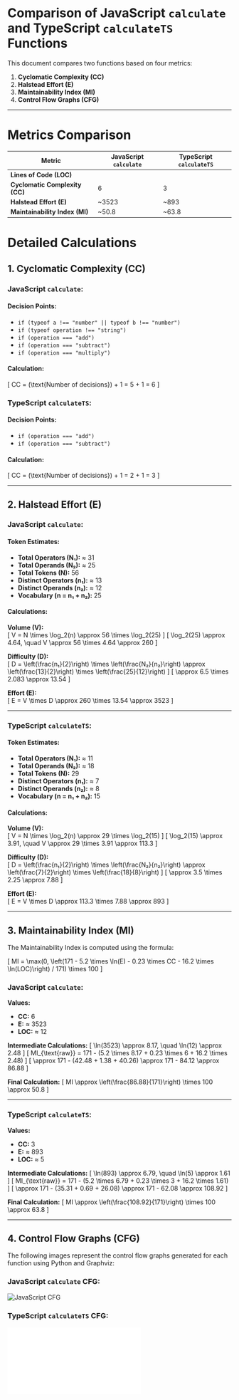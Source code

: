 # Comparison of JavaScript `calculate` and TypeScript `calculateTS` Functions

This document compares two functions based on four metrics:
1. **Cyclomatic Complexity (CC)**
2. **Halstead Effort (E)**
3. **Maintainability Index (MI)**
4. **Control Flow Graphs (CFG)**

----
# Metrics Comparison

| Metric                  | JavaScript `calculate` | TypeScript `calculateTS` |
|-------------------------|----------------------|-------------------------|
|**Lines of Code (LOC)** |                      |                          |
| **Cyclomatic Complexity (CC)** | 6                    | 3                       |
| **Halstead Effort (E)**        | ~3523                | ~893                    |
| **Maintainability Index (MI)**  | ~50.8                | ~63.8                   |



# Detailed Calculations

## 1. Cyclomatic Complexity (CC)

### JavaScript `calculate`:

#### Decision Points:
- `if (typeof a !== "number" || typeof b !== "number")`
- `if (typeof operation !== "string")`
- `if (operation === "add")`
- `if (operation === "subtract")`
- `if (operation === "multiply")`

#### Calculation:
\[
CC = (\text{Number of decisions}) + 1 = 5 + 1 = 6
\]

### TypeScript `calculateTS`:

#### Decision Points:
- `if (operation === "add")`
- `if (operation === "subtract")`

#### Calculation:
\[
CC = (\text{Number of decisions}) + 1 = 2 + 1 = 3
\]

---

## 2. Halstead Effort (E)

### JavaScript `calculate`:

#### Token Estimates:
- **Total Operators (N₁):** ≈ 31  
- **Total Operands (N₂):** ≈ 25  
- **Total Tokens (N):** 56  
- **Distinct Operators (n₁):** ≈ 13  
- **Distinct Operands (n₂):** ≈ 12  
- **Vocabulary (n = n₁ + n₂):** 25  

#### Calculations:

**Volume (V):**  
\[
V = N \times \log_2(n) \approx 56 \times \log_2(25)
\]
\[
\log_2(25) \approx 4.64, \quad V \approx 56 \times 4.64 \approx 260
\]

**Difficulty (D):**  
\[
D = \left(\frac{n₁}{2}\right) \times \left(\frac{N₂}{n₂}\right) \approx \left(\frac{13}{2}\right) \times \left(\frac{25}{12}\right)
\]
\[
\approx 6.5 \times 2.083 \approx 13.54
\]

**Effort (E):**  
\[
E = V \times D \approx 260 \times 13.54 \approx 3523
\]

---

### TypeScript `calculateTS`:

#### Token Estimates:
- **Total Operators (N₁):** ≈ 11  
- **Total Operands (N₂):** ≈ 18  
- **Total Tokens (N):** 29  
- **Distinct Operators (n₁):** ≈ 7  
- **Distinct Operands (n₂):** ≈ 8  
- **Vocabulary (n = n₁ + n₂):** 15  

#### Calculations:

**Volume (V):**  
\[
V = N \times \log_2(n) \approx 29 \times \log_2(15)
\]
\[
\log_2(15) \approx 3.91, \quad V \approx 29 \times 3.91 \approx 113.3
\]

**Difficulty (D):**  
\[
D = \left(\frac{n₁}{2}\right) \times \left(\frac{N₂}{n₂}\right) \approx \left(\frac{7}{2}\right) \times \left(\frac{18}{8}\right)
\]
\[
\approx 3.5 \times 2.25 \approx 7.88
\]

**Effort (E):**  
\[
E = V \times D \approx 113.3 \times 7.88 \approx 893
\]

---

## 3. Maintainability Index (MI)

The Maintainability Index is computed using the formula:

\[
MI = \max(0, \left(171 - 5.2 \times \ln(E) - 0.23 \times CC - 16.2 \times \ln(LOC)\right) / 171) \times 100
\]

### JavaScript `calculate`:

**Values:**
- **CC:** 6
- **E:** ≈ 3523
- **LOC:** ≈ 12

**Intermediate Calculations:**
\[
\ln(3523) \approx 8.17, \quad \ln(12) \approx 2.48
\]
\[
MI_{\text{raw}} = 171 - (5.2 \times 8.17 + 0.23 \times 6 + 16.2 \times 2.48)
\]
\[
\approx 171 - (42.48 + 1.38 + 40.26) \approx 171 - 84.12 \approx 86.88
\]

**Final Calculation:**
\[
MI \approx \left(\frac{86.88}{171}\right) \times 100 \approx 50.8
\]

---

### TypeScript `calculateTS`:

**Values:**
- **CC:** 3
- **E:** ≈ 893
- **LOC:** ≈ 5

**Intermediate Calculations:**
\[
\ln(893) \approx 6.79, \quad \ln(5) \approx 1.61
\]
\[
MI_{\text{raw}} = 171 - (5.2 \times 6.79 + 0.23 \times 3 + 16.2 \times 1.61)
\]
\[
\approx 171 - (35.31 + 0.69 + 26.08) \approx 171 - 62.08 \approx 108.92
\]

**Final Calculation:**
\[
MI \approx \left(\frac{108.92}{171}\right) \times 100 \approx 63.8
\]

---

## 4. Control Flow Graphs (CFG)

The following images represent the control flow graphs generated for each function using Python and Graphviz:

### JavaScript `calculate` CFG:
![JavaScript CFG](path/to/javascript_cfg.png)

### TypeScript `calculateTS` CFG:
![TypeScript CFG](calculateTS_cfg.pdf)
